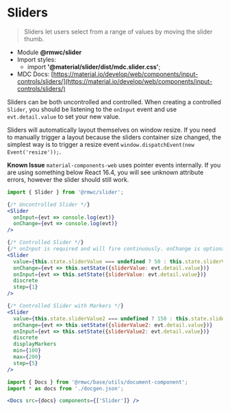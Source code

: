# Sliders

> Sliders let users select from a range of values by moving the slider thumb.

- Module **@rmwc/slider**
- Import styles:
  - import **'@material/slider/dist/mdc.slider.css'**;
- MDC Docs: [https://material.io/develop/web/components/input-controls/sliders/](https://material.io/develop/web/components/input-controls/sliders/)

Sliders can be both uncontrolled and controlled. When creating a controlled `Slider`, you should be listening to the `onInput` event and use `evt.detail.value` to set your new value.

Sliders will automatically layout themselves on window resize. If you need to manually trigger a layout because the sliders container size changed, the simplest way is to trigger a resize event `window.dispatchEvent(new Event('resize'));`.

**Known Issue**
`material-components-web` uses pointer events internally. If you are using something below React 16.4, you will see unknown attribute errors, however the slider should still work.

```jsx render
import { Slider } from '@rmwc/slider';

{/* Uncontrolled Slider */}
<Slider
  onInput={evt => console.log(evt)}
  onChange={evt => console.log(evt)}
/>

{/* Controlled Slider */}
{/* onInput is required and will fire continuously. onChange is optional. */}
<Slider
  value={this.state.sliderValue === undefined ? 50 : this.state.sliderValue}
  onChange={evt => this.setState({sliderValue: evt.detail.value})}
  onInput={evt => this.setState({sliderValue: evt.detail.value})}
  discrete
  step={1}
/>

{/* Controlled Slider with Markers */}
<Slider
  value={this.state.sliderValue2 === undefined ? 150 : this.state.sliderValue2}
  onChange={evt => this.setState({sliderValue2: evt.detail.value})}
  onInput={evt => this.setState({sliderValue2: evt.detail.value})}
  discrete
  displayMarkers
  min={100}
  max={200}
  step={5}
/>
```

```jsx renderOnly
import { Docs } from '@rmwc/base/utils/document-component';
import * as docs from './docgen.json';

<Docs src={docs} components={['Slider']} />
```
